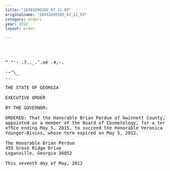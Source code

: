 ```yaml
---
title: "18493290205_07_12_03"
originalname: "18493290205_07_12_03"
category: orders
year: 2012
layout: order

---
```

<pre>
  
  

“ "'- .7.._.’.oé .4,-.

-~‘\_
..

THE STATE OF GEORGIA

EXECUTIVE ORDER

BY THE GOVERNOR:

ORDERED: That the Honorable Brian Perdue of Gwinnett County, Georgia, is
appointed as a member of the Board of Cosmetology, for a term of
ofﬁce ending May 5, 2015, to succeed the Honorable Veronica
Younger—Bivins, whose term expired on May 5, 2012.

The Honorable Brian Perdue
455 Grove Ridge Drive
Loganville, Georgia 30052

This seventh day of May, 2012

 

</pre>
